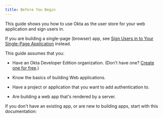 ```yaml
---
title: Before You Begin
---
```

This guide shows you how to use Okta as the user store for your web application and sign users in.

If you are building a single-page (browser) app, see [Sign Users in to Your Single-Page Application](/guides/sign-into-spa/) instead.
<!-- Or, if you are building a server that returns API responses (but not HTML), see [Protect Your API Endpoints](/guides/protect-your-api). -->

This guide assumes that you:

* Have an Okta Developer Edition organization. (Don't have one? [Create one for free](https://developer.okta.com/signup).)
* Know the basics of building Web applications.
* Have a project or application that you want to add authentication to.

* Are building a web app that's rendered by a server.

If you don't have an existing app, or are new to building apps, start with this documentation:

<StackSelector snippet="create-app"/>

<NextSectionLink/>
